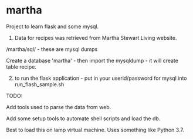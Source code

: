 # martha

Project to learn flask and some mysql.

1)  Data for recipes was retrieved from Martha Stewart Living website.

/martha/sql/ - these are mysql dumps

Create a database 'martha'  - then import the mysqldump - it will create table recipe.

2) to run the flask application - put in your userid/password for mysql into run_flash_sample.sh

TODO:

Add tools used to parse the data from web.

Add some setup tools to automate shell scripts and load the db.


Best to load this on lamp virtual machine.  Uses something like Python 3.7.

